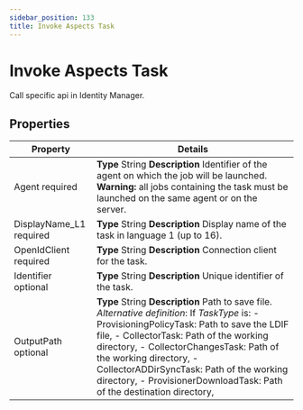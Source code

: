 ```yaml
---
sidebar_position: 133
title: Invoke Aspects Task
---
```


# Invoke Aspects Task

Call specific api in Identity Manager.

## Properties

| Property | Details |
| --- | --- |
| Agent required | **Type**  String  **Description** Identifier of the agent on which the job will be launched.  **Warning:** all jobs containing the task must be launched on the same agent or on the server. |
| DisplayName\_L1 required | **Type**  String  **Description** Display name of the task in language 1 (up to 16). |
| OpenIdClient required | **Type**  String  **Description** Connection client for the task. |
| Identifier optional | **Type**  String  **Description** Unique identifier of the task. |
| OutputPath optional | **Type**  String  **Description** Path to save file. *Alternative definition*: If *TaskType* is: - ProvisioningPolicyTask: Path to save the LDIF file, - CollectorTask: Path of the working directory, - CollectorChangesTask: Path of the working directory, - CollectorADDirSyncTask: Path of the working directory, - ProvisionerDownloadTask: Path of the destination directory, |